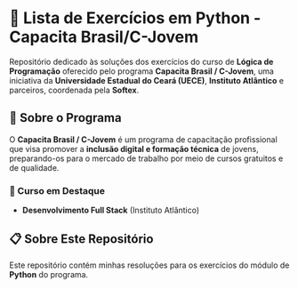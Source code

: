 # 🚀 Lista de Exercícios em Python - Capacita Brasil/C-Jovem  

Repositório dedicado às soluções dos exercícios do curso de **Lógica de Programação** oferecido pelo programa **Capacita Brasil / C-Jovem**, uma iniciativa da **Universidade Estadual do Ceará (UECE)**, **Instituto Atlântico** e parceiros, coordenada pela **Softex**.  

## 📌 Sobre o Programa  
O **Capacita Brasil / C-Jovem** é um programa de capacitação profissional que visa promover a **inclusão digital e formação técnica** de jovens, preparando-os para o mercado de trabalho por meio de cursos gratuitos e de qualidade.  

### 🎯 Curso em Destaque  
- **Desenvolvimento Full Stack** (Instituto Atlântico)
  
## 📋 Sobre Este Repositório  
Este repositório contém minhas resoluções para os exercícios do módulo de **Python** do programa.  
